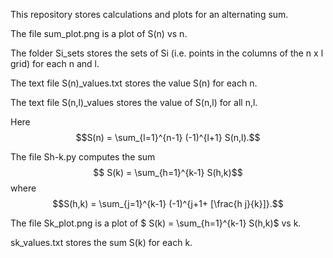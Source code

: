 This repository stores calculations and plots for an alternating sum.

The file sum_plot.png is a plot of S(n) vs n.

The folder Si_sets stores the sets of Si (i.e. points in the columns of the n x l grid) for each n and l. 

The text file S(n)_values.txt stores the value S(n) for each n.

The text file S(n,l)_values stores the value of S(n,l) for all n,l.

Here $$S(n) = \sum_{l=1}^{n-1} (-1)^{l+1} S(n,l).$$

The file Sh-k.py computes the sum $$ S(k) = \sum_{h=1}^{k-1} S(h,k)$$ where $$S(h,k) = \sum_{j=1}^{k-1} (-1)^{j+1+ [\frac{h j}{k}]}.$$

The file Sk_plot.png is a plot of $ S(k) = \sum_{h=1}^{k-1} S(h,k)$ vs k.

sk_values.txt stores the sum S(k) for each k.